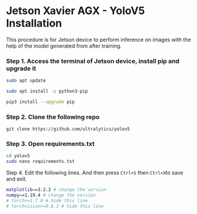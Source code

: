 # Jetson Xavier AGX - YoloV5 Installation

This procedure is for Jetson device to perform inference on images with the help of the model generated from after training.

### Step 1. Access the terminal of Jetson device, install pip and upgrade it
```bash
sudo apt update
```
```bash
sudo apt install -y python3-pip
```
```bash
pip3 install --upgrade pip
```

### Step 2. Clone the following repo
```
git clone https://github.com/ultralytics/yolov5
```

### Step 3. Open requirements.txt
```bash
cd yolov5
sudo nano requirements.txt
```

Step 4. Edit the following lines. And then press ```Ctrl+S``` then ```Ctrl+X```to save and exit.
```bash
matplotlib==3.2.2 # change the version
numpy==1.19.4 # change the version
# torch>=1.7.0 # hide this line
# torchvision>=0.8.1 # hide this line
```
